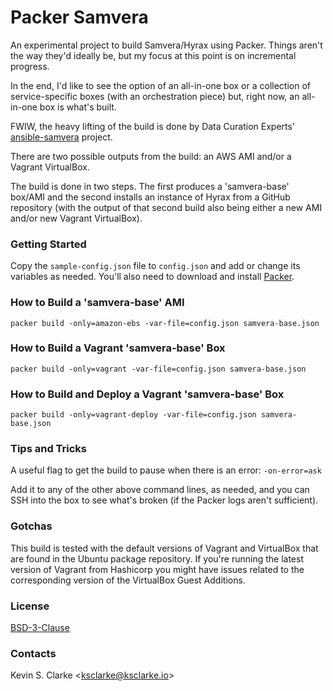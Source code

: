 # Packer Samvera

An experimental project to build Samvera/Hyrax using Packer. Things aren't the way they'd ideally be, but my focus at this point is on incremental progress.

In the end, I'd like to see the option of an all-in-one box or a collection of service-specific boxes (with an orchestration piece) but, right now, an all-in-one box is what's built.

FWIW, the heavy lifting of the build is done by Data Curation Experts' [ansible-samvera](https://github.com/curationexperts/ansible-samvera) project.

There are two possible outputs from the build: an AWS AMI and/or a Vagrant VirtualBox.

The build is done in two steps. The first produces a 'samvera-base' box/AMI and the second installs an instance of Hyrax from a GitHub repository (with the output of that second build also being either a 
new AMI and/or new Vagrant VirtualBox).

### Getting Started

Copy the `sample-config.json` file to `config.json` and add or change its variables as needed. You'll also need to download and install [Packer](https://www.packer.io/downloads.html).

### How to Build a 'samvera-base' AMI

    packer build -only=amazon-ebs -var-file=config.json samvera-base.json

### How to Build a Vagrant 'samvera-base' Box

    packer build -only=vagrant -var-file=config.json samvera-base.json

### How to Build and Deploy a Vagrant 'samvera-base' Box

    packer build -only=vagrant-deploy -var-file=config.json samvera-base.json

### Tips and Tricks

A useful flag to get the build to pause when there is an error: `-on-error=ask`

Add it to any of the other above command lines, as needed, and you can SSH into the box to see what's broken (if the Packer logs aren't sufficient).

### Gotchas

This build is tested with the default versions of Vagrant and VirtualBox that are found in the Ubuntu package repository. If you're running the latest version of Vagrant from Hashicorp you might have 
issues related to the corresponding version of the VirtualBox Guest Additions.

### License

[BSD-3-Clause](LICENSE.txt)

### Contacts

Kevin S. Clarke &lt;<a href="mailto:ksclarke@ksclarke.io">ksclarke@ksclarke.io</a>&gt;
